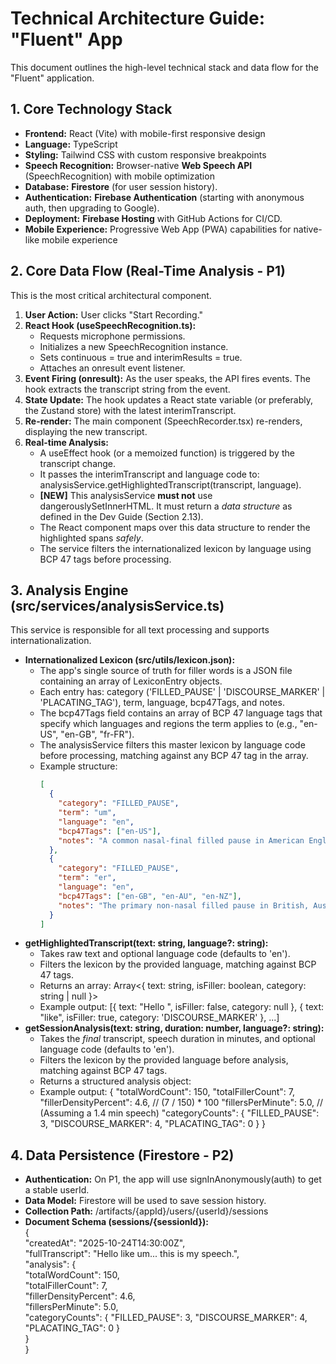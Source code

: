 # **Technical Architecture Guide: "Fluent" App**

This document outlines the high-level technical stack and data flow for the "Fluent" application.

## **1\. Core Technology Stack**

- **Frontend:** React (Vite) with mobile-first responsive design
- **Language:** TypeScript
- **Styling:** Tailwind CSS with custom responsive breakpoints
- **Speech Recognition:** Browser-native **Web Speech API** (SpeechRecognition) with mobile optimization
- **Database:** **Firestore** (for user session history).
- **Authentication:** **Firebase Authentication** (starting with anonymous auth, then upgrading to Google).
- **Deployment:** **Firebase Hosting** with GitHub Actions for CI/CD.
- **Mobile Experience:** Progressive Web App (PWA) capabilities for native-like mobile experience

## **2\. Core Data Flow (Real-Time Analysis \- P1)**

This is the most critical architectural component.

1. **User Action:** User clicks "Start Recording."
2. **React Hook (useSpeechRecognition.ts):**
   - Requests microphone permissions.
   - Initializes a new SpeechRecognition instance.
   - Sets continuous \= true and interimResults \= true.
   - Attaches an onresult event listener.
3. **Event Firing (onresult):** As the user speaks, the API fires events. The hook extracts the transcript string from the event.
4. **State Update:** The hook updates a React state variable (or preferably, the Zustand store) with the latest interimTranscript.
5. **Re-render:** The main component (SpeechRecorder.tsx) re-renders, displaying the new transcript.
6. **Real-time Analysis:**
   - A useEffect hook (or a memoized function) is triggered by the transcript change.
   - It passes the interimTranscript and language code to: analysisService.getHighlightedTranscript(transcript, language).
   - **\[NEW\]** This analysisService **must not** use dangerouslySetInnerHTML. It must return a _data structure_ as defined in the Dev Guide (Section 2.13).
   - The React component maps over this data structure to render the highlighted spans _safely_.
   - The service filters the internationalized lexicon by language using BCP 47 tags before processing.

## **3\. Analysis Engine (src/services/analysisService.ts)**

This service is responsible for all text processing and supports internationalization.

- **Internationalized Lexicon (src/utils/lexicon.json):**
  - The app's single source of truth for filler words is a JSON file containing an array of LexiconEntry objects.
  - Each entry has: category ('FILLED_PAUSE' | 'DISCOURSE_MARKER' | 'PLACATING_TAG'), term, language, bcp47Tags, and notes.
  - The bcp47Tags field contains an array of BCP 47 language tags that specify which languages and regions the term applies to (e.g., "en-US", "en-GB", "fr-FR").
  - The analysisService filters this master lexicon by language code before processing, matching against any BCP 47 tag in the array.
  - Example structure:
    ```json
    [
      {
        "category": "FILLED_PAUSE",
        "term": "um",
        "language": "en",
        "bcp47Tags": ["en-US"],
        "notes": "A common nasal-final filled pause in American English."
      },
      {
        "category": "FILLED_PAUSE",
        "term": "er",
        "language": "en",
        "bcp47Tags": ["en-GB", "en-AU", "en-NZ"],
        "notes": "The primary non-nasal filled pause in British, Australian, and New Zealand English."
      }
    ]
    ```
- **getHighlightedTranscript(text: string, language?: string):**
  - Takes raw text and optional language code (defaults to 'en').
  - Filters the lexicon by the provided language, matching against BCP 47 tags.
  - Returns an array: Array\<{ text: string, isFiller: boolean, category: string | null }\>
  - Example output: \[{ text: "Hello ", isFiller: false, category: null }, { text: "like", isFiller: true, category: 'DISCOURSE_MARKER' }, ...\]
- **getSessionAnalysis(text: string, duration: number, language?: string):**
  - Takes the _final_ transcript, speech duration in minutes, and optional language code (defaults to 'en').
  - Filters the lexicon by the provided language before analysis, matching against BCP 47 tags.
  - Returns a structured analysis object:
  - Example output:
    {
    "totalWordCount": 150,
    "totalFillerCount": 7,
    "fillerDensityPercent": 4.6, // (7 / 150) \* 100
    "fillersPerMinute": 5.0, // (Assuming a 1.4 min speech)
    "categoryCounts": {
    "FILLED_PAUSE": 3,
    "DISCOURSE_MARKER": 4,
    "PLACATING_TAG": 0
    }
    }

## **4\. Data Persistence (Firestore \- P2)**

- **Authentication:** On P1, the app will use signInAnonymously(auth) to get a stable userId.
- **Data Model:** Firestore will be used to save session history.
- **Collection Path:** /artifacts/{appId}/users/{userId}/sessions
- **Document Schema (sessions/{sessionId}):**  
  {  
   "createdAt": "2025-10-24T14:30:00Z",  
   "fullTranscript": "Hello like um... this is my speech.",  
   "analysis": {  
   "totalWordCount": 150,  
   "totalFillerCount": 7,  
   "fillerDensityPercent": 4.6,  
   "fillersPerMinute": 5.0,  
   "categoryCounts": {
  "FILLED_PAUSE": 3,
  "DISCOURSE_MARKER": 4,
  "PLACATING_TAG": 0
  }  
   }  
  }
